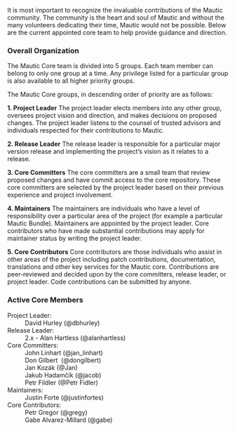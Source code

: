 It is most important to recognize the invaluable contributions of the Mautic community. The community is the heart and soul of Mautic and without the many volunteers dedicating their time, Mautic would not be possible. Below are the current appointed core team to help provide guidance and direction.  




### Overall Organization

The Mautic Core team is divided into 5 groups. Each team member can belong to only one group at a time. Any privilege listed for a particular group is also available to all higher priority groups.

The Mautic Core groups, in descending order of priority are as follows:

**1. Project Leader**
The project leader elects members into any other group, oversees project vision and direction, and makes decisions on proposed changes. The project leader listens to the counsel of trusted advisors and individuals respected for their contributions to Mautic.

**2. Release Leader**
The release leader is responsible for a particular major version release and implementing the project’s vision as it relates to a release.

**3. Core Committers**
The core committers are a small team that review proposed changes and have commit access to the core repository. These core committers are selected by the project leader based on their previous experience and project involvement.

**4. Maintainers**
The maintainers are individuals who have a level of responsibility over a particular area of the project (for example a particular Mautic Bundle). Maintainers are appointed by the project leader. Core contributors who have made substantial contributions may apply for maintainer status by writing the project leader.

**5. Core Contributors**
Core contributors are those individuals who assist in other areas of the project including patch contributions, documentation, translations and other key services for the Mautic core. Contributions are peer-reviewed and decided upon by the core committers, release leader, or project leader. Code contributions can be submitted by anyone.

### Active Core Members

<dl class="dl-horizontal">
 	<dt>Project Leader:</dt>
 	<dd>David Hurley (@dbhurley)</dd>
 	<dt>Release Leader:</dt>
 	<dd>2.x - Alan Hartless (@alanhartless)</dd>
 	<dt>Core Committers:</dt>
 	<dd>John Linhart (@jan_linhart)</dd>
 	<dd>Don Gilbert  (@dongilbert)</dd>
 	<dd>Jan Kozák (@Jan)</dd>
 	<dd>Jakub Hadamčík (@jacob)</dd>
 	<dd>Petr Fildler (@Petr Fidler)</dd>
 	<dt>Maintainers:</dt>
 	<dd>Justin Forte (@justinfortes)</dd>
 	<dt>Core Contributors:</dt>
 	<dd>Petr Gregor (@gregy)</dd>
 	<dd>Gabe Alvarez-Millard (@gabe)</dd>
</dl>